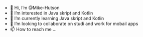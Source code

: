 - 👋 Hi, I’m @Mike-Hutson
- 👀 I’m interested in Java skript and Kotlin
- 🌱 I’m currently learning Java skript and Kotlin
- 💞️ I’m looking to collaborate on studi and work for mobail apps
- 📫 How to reach me ...

<!---
Mike-Hutson/Mike-Hutson is a ✨ special ✨ repository because its `README.md` (this file) appears on your GitHub profile.
You can click the Preview link to take a look at your changes.
--->
